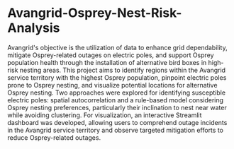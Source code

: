 # Avangrid-Osprey-Nest-Risk-Analysis

Avangrid's objective is the utilization of data to enhance grid dependability, mitigate Osprey-related outages on electric poles, and support Osprey population health through the installation of alternative bird boxes in high-risk nesting areas. This project aims to identify regions within the Avangrid service territory with the highest Osprey population, pinpoint electric poles prone to Osprey nesting, and visualize potential locations for alternative Osprey nesting. Two approaches were explored for identifying susceptible electric poles: spatial autocorrelation and a rule-based model considering Osprey nesting preferences, particularly their inclination to nest near water while avoiding clustering. For visualization, an interactive Streamlit dashboard was developed, allowing users to comprehend outage incidents in the Avangrid service territory and observe targeted mitigation efforts to reduce Osprey-related outages.
